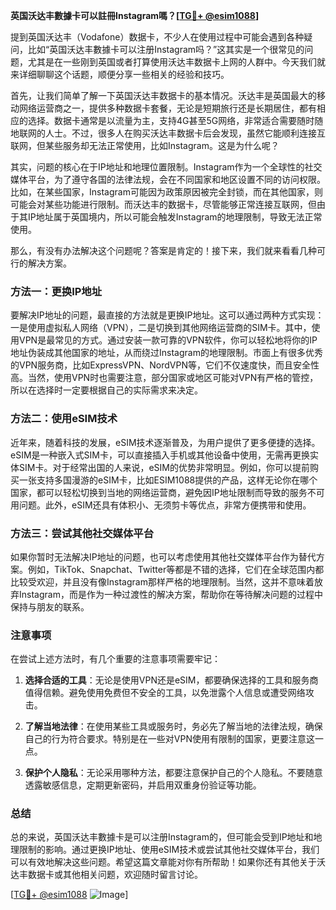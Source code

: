 **英国沃达丰數據卡可以註冊Instagram嗎？[[TG💪+ @esim1088](https://t.me/s/esim1088)]**

提到英国沃达丰（Vodafone）数据卡，不少人在使用过程中可能会遇到各种疑问，比如“英国沃达丰數據卡可以注册Instagram吗？”这其实是一个很常见的问题，尤其是在一些刚到英国或者打算使用沃达丰数据卡上网的人群中。今天我们就来详细聊聊这个话题，顺便分享一些相关的经验和技巧。

首先，让我们简单了解一下英国沃达丰数据卡的基本情况。沃达丰是英国最大的移动网络运营商之一，提供多种数据卡套餐，无论是短期旅行还是长期居住，都有相应的选择。数据卡通常是以流量为主，支持4G甚至5G网络，非常适合需要随时随地联网的人士。不过，很多人在购买沃达丰数据卡后会发现，虽然它能顺利连接互联网，但某些服务却无法正常使用，比如Instagram。这是为什么呢？

其实，问题的核心在于IP地址和地理位置限制。Instagram作为一个全球性的社交媒体平台，为了遵守各国的法律法规，会在不同国家和地区设置不同的访问权限。比如，在某些国家，Instagram可能因为政策原因被完全封锁，而在其他国家，则可能会对某些功能进行限制。而沃达丰的数据卡，尽管能够正常连接互联网，但由于其IP地址属于英国境内，所以可能会触发Instagram的地理限制，导致无法正常使用。

那么，有没有办法解决这个问题呢？答案是肯定的！接下来，我们就来看看几种可行的解决方案。

### 方法一：更换IP地址

要解决IP地址的问题，最直接的方法就是更换IP地址。这可以通过两种方式实现：一是使用虚拟私人网络（VPN），二是切换到其他网络运营商的SIM卡。其中，使用VPN是最常见的方式。通过安装一款可靠的VPN软件，你可以轻松地将你的IP地址伪装成其他国家的地址，从而绕过Instagram的地理限制。市面上有很多优秀的VPN服务商，比如ExpressVPN、NordVPN等，它们不仅速度快，而且安全性高。当然，使用VPN时也需要注意，部分国家或地区可能对VPN有严格的管控，所以在选择时一定要根据自己的实际需求来决定。

### 方法二：使用eSIM技术

近年来，随着科技的发展，eSIM技术逐渐普及，为用户提供了更多便捷的选择。eSIM是一种嵌入式SIM卡，可以直接插入手机或其他设备中使用，无需再更换实体SIM卡。对于经常出国的人来说，eSIM的优势非常明显。例如，你可以提前购买一张支持多国漫游的eSIM卡，比如ESIM1088提供的产品，这样无论你在哪个国家，都可以轻松切换到当地的网络运营商，避免因IP地址限制而导致的服务不可用问题。此外，eSIM还具有体积小、无须剪卡等优点，非常方便携带和使用。

### 方法三：尝试其他社交媒体平台

如果你暂时无法解决IP地址的问题，也可以考虑使用其他社交媒体平台作为替代方案。例如，TikTok、Snapchat、Twitter等都是不错的选择，它们在全球范围内都比较受欢迎，并且没有像Instagram那样严格的地理限制。当然，这并不意味着放弃Instagram，而是作为一种过渡性的解决方案，帮助你在等待解决问题的过程中保持与朋友的联系。

### 注意事项

在尝试上述方法时，有几个重要的注意事项需要牢记：

1. **选择合适的工具**：无论是使用VPN还是eSIM，都要确保选择的工具和服务商值得信赖。避免使用免费但不安全的工具，以免泄露个人信息或遭受网络攻击。
   
2. **了解当地法律**：在使用某些工具或服务时，务必先了解当地的法律法规，确保自己的行为符合要求。特别是在一些对VPN使用有限制的国家，更要注意这一点。

3. **保护个人隐私**：无论采用哪种方法，都要注意保护自己的个人隐私。不要随意透露敏感信息，定期更新密码，并启用双重身份验证等功能。

### 总结

总的来说，英国沃达丰數據卡是可以注册Instagram的，但可能会受到IP地址和地理限制的影响。通过更换IP地址、使用eSIM技术或尝试其他社交媒体平台，我们可以有效地解决这些问题。希望这篇文章能对你有所帮助！如果你还有其他关于沃达丰数据卡或其他相关问题，欢迎随时留言讨论。

[[TG💪+ @esim1088](https://t.me/s/esim1088) ![Image](https://i.postimg.cc/4NQfJmqS/Snipaste-2025-05-13-00-14-12.png)]